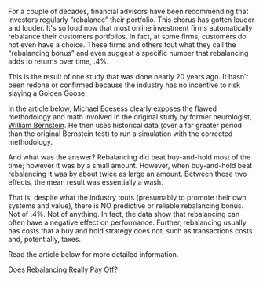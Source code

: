 
For a couple of decades, financial advisors have been recommending that investors regularly
“rebalance” their portfolio. This chorus has gotten louder and louder. It's so loud now that most
online investment firms automatically rebalance their customers portfolios. In fact, at some firms,
customers do not even have a choice. These firms and others tout what they call the “rebalancing
bonus” and even suggest a specific number that rebalancing adds to returns over time, .4%.

This is the result of one study that was done nearly 20 years ago. It hasn’t been redone or confirmed
because the industry has no incentive to risk slaying a Golden Goose.

In the article below, Michael Edesess clearly exposes the flawed methodology and math involved in
the original study by former neurologist,
[William Bernstein](http://en.wikipedia.org/wiki/William_J._Bernstein). He
then uses historical data (over a far greater period than the original Bernstein test) to run a
simulation with the corrected methodology.

And what was the answer? Rebalancing did beat buy-and-hold most of the time; however it was by a
small amount. However, when buy-and-hold beat rebalancing it was by about twice as large an amount.
Between these two effects, the mean result was essentially a wash.

That is, despite what the industry touts (presumably to promote their own systems and value), there
is NO predictive or reliable rebalancing bonus. Not of .4%. Not of anything. In fact, the data show
that rebalancing can often have a negative effect on performance. Further, rebalancing usually has
costs that a buy and hold strategy does not, such as transactions costs and, potentially, taxes.

Read the article below for more detailed information.

[Does Rebalancing Really Pay Off?](http://www.advisorperspectives.com/newsletters14/Does_Rebalancing_Really_Pay_Off.php)


